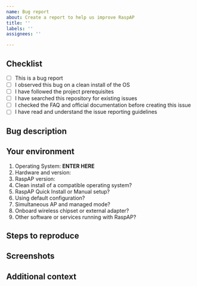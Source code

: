 ```yaml
---
name: Bug report
about: Create a report to help us improve RaspAP
title: ''
labels: ''
assignees: ''

---
```


<!-- These comments will NOT appear in your issue, so it's OK to ignore them -->
<!--
Thanks for reporting a bug for RaspAP.

Important: If you are NOT using a clean installation of a compatible OS, start with a fresh SD card, install RaspAP and replicate your bug BEFORE reporting an issue.

All submitters MUST read the issue policy and reporting guidelines:
https://docs.raspap.com/issues/

Refer to the frequently asked questions (FAQ) and official documentation:
https://docs.raspap.com/faq/

Do you have a question or want to suggest a new feature? Start a Discussion here:
https://github.com/RaspAP/raspap-webgui/discussions

Be sure there are no issues similar to yours that are already open. You can check this by searching the issues in this repository. If there is a duplicate issue, please close this one and add a comment to the existing issue instead.
-->
<!-- Provide a general summary of the issue in the Title above -->

## Checklist
<!-- IMPORTANT! Fill in the boxes that apply by marking them like so: [x] -->
- [ ] This is a bug report
- [ ] I observed this bug on a clean install of the OS
- [ ] I have followed the project prerequisites
- [ ] I have searched this repository for existing issues
- [ ] I checked the FAQ and official documentation before creating this issue
- [ ] I have read and understand the issue reporting guidelines 

## Bug description
<!-- Provide a detailed description of the issue -->

## Your environment
1. Operating System: **ENTER HERE** <!-- RPi OS 32-bit Lite, Armbian, Debian, etc. -->
2. Hardware and version: <!-- RPi Zero/3B+/4, OrangePi 3, etc. -->
3. RaspAP version: <!-- reported by the Quick Installer or About page -->
4. Clean install of a compatible operating system? <!-- Yes/No -->
5. RaspAP Quick Install or Manual setup? <!-- Quick Install/Manual -->
6. Using default configuration? <!-- Yes/No -->
7. Simultaneous AP and managed mode? <!-- Yes/No -->
8. Onboard wireless chipset or external adapter? <!-- Onboard/External -->
9. Other software or services running with RaspAP? 

## Steps to reproduce
<!-- Tell us how to reproduce this issue. Provide as much detailed information as possible -->

## Screenshots
<!-- If applicable, add screenshots to help explain your problem -->

## Additional context
<!-- Add any other context about the problem here -->
